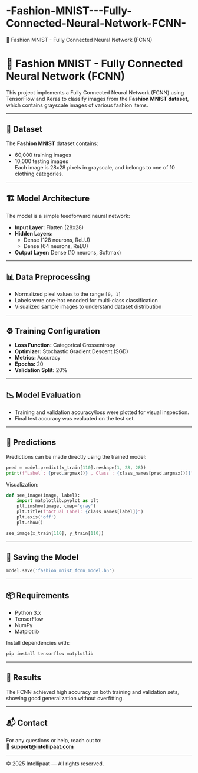 # -Fashion-MNIST---Fully-Connected-Neural-Network-FCNN-
🧠 Fashion MNIST - Fully Connected Neural Network (FCNN)

# 🧠 Fashion MNIST - Fully Connected Neural Network (FCNN)

This project implements a Fully Connected Neural Network (FCNN) using TensorFlow and Keras to classify images from the **Fashion MNIST dataset**, which contains grayscale images of various fashion items.

---

## 📁 Dataset

The **Fashion MNIST** dataset contains:
- 60,000 training images
- 10,000 testing images  
Each image is 28x28 pixels in grayscale, and belongs to one of 10 clothing categories.

---

## 🏗️ Model Architecture

The model is a simple feedforward neural network:
- **Input Layer:** Flatten (28x28)
- **Hidden Layers:** 
  - Dense (128 neurons, ReLU)
  - Dense (64 neurons, ReLU)
- **Output Layer:** Dense (10 neurons, Softmax)

---

## 📊 Data Preprocessing

- Normalized pixel values to the range `[0, 1]`
- Labels were one-hot encoded for multi-class classification
- Visualized sample images to understand dataset distribution

---

## ⚙️ Training Configuration

- **Loss Function:** Categorical Crossentropy
- **Optimizer:** Stochastic Gradient Descent (SGD)
- **Metrics:** Accuracy
- **Epochs:** 20
- **Validation Split:** 20%

---

## 📉 Model Evaluation

- Training and validation accuracy/loss were plotted for visual inspection.
- Final test accuracy was evaluated on the test set.

---

## 🧪 Predictions

Predictions can be made directly using the trained model:

```python
pred = model.predict(x_train[110].reshape(1, 28, 28))
print(f"Label : {pred.argmax()} , Class : {class_names[pred.argmax()]}")
```

Visualization:

```python
def see_image(image, label):
    import matplotlib.pyplot as plt
    plt.imshow(image, cmap='gray')
    plt.title(f"Actual Label: {class_names[label]}")
    plt.axis('off')
    plt.show()

see_image(x_train[110], y_train[110])
```

---

## 💾 Saving the Model

```python
model.save('fashion_mnist_fcnn_model.h5')
```

---

## 📦 Requirements

- Python 3.x
- TensorFlow
- NumPy
- Matplotlib

Install dependencies with:

```bash
pip install tensorflow matplotlib
```

---

## 📌 Results

The FCNN achieved high accuracy on both training and validation sets, showing good generalization without overfitting.

---

## 📬 Contact

For any questions or help, reach out to:  
📧 **support@intellipaat.com**

---

© 2025 Intellipaat — All rights reserved.
